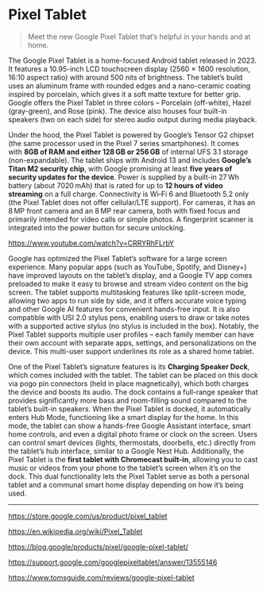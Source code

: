# Pixel Tablet
> Meet the new Google Pixel Tablet that’s helpful in your hands and at home.

The Google Pixel Tablet is a home-focused Android tablet released in 2023. It features a 10.95-inch LCD touchscreen display (2560 × 1600 resolution, 16:10 aspect ratio) with around 500 nits of brightness. The tablet’s build uses an aluminum frame with rounded edges and a nano-ceramic coating inspired by porcelain, which gives it a soft matte texture for better grip. Google offers the Pixel Tablet in three colors – Porcelain (off-white), Hazel (gray-green), and Rose (pink)​. The device also houses four built-in speakers (two on each side) for stereo audio output during media playback.

Under the hood, the Pixel Tablet is powered by Google’s Tensor G2 chipset (the same processor used in the Pixel 7 series smartphones)​. It comes with **8GB of RAM and either 128 GB or 256 GB** of internal UFS 3.1 storage (non-expandable). The tablet ships with Android 13 and includes **Google’s Titan M2 security chip**, with Google promising at least **five years of security updates for the device**. Power is supplied by a built-in 27 Wh battery (about 7020 mAh) that is rated for up to **12 hours of video streaming** on a full charge. Connectivity is Wi‑Fi 6 and Bluetooth 5.2 only (the Pixel Tablet does not offer cellular/LTE support)​. For cameras, it has an 8 MP front camera and an 8 MP rear camera, both with fixed focus and primarily intended for video calls or simple photos​. A fingerprint scanner is integrated into the power button for secure unlocking​.

https://www.youtube.com/watch?v=CRRYRhFLrbY

Google has optimized the Pixel Tablet’s software for a large screen experience. Many popular apps (such as YouTube, Spotify, and Disney+) have improved layouts on the tablet’s display, and a Google TV app comes preloaded to make it easy to browse and stream video content on the big screen​. The tablet supports multitasking features like split-screen mode, allowing two apps to run side by side, and it offers accurate voice typing and other Google AI features for convenient hands-free input​. It is also compatible with USI 2.0 stylus pens, enabling users to draw or take notes with a supported active stylus​ (no stylus is included in the box). Notably, the Pixel Tablet supports multiple user profiles – each family member can have their own account with separate apps, settings, and personalizations on the device​. This multi-user support underlines its role as a shared home tablet.

One of the Pixel Tablet’s signature features is its **Charging Speaker Dock**, which comes included with the tablet​. The tablet can be placed on this dock via pogo pin connectors (held in place magnetically), which both charges the device and boosts its audio. The dock contains a full-range speaker that provides significantly more bass and room-filling sound compared to the tablet’s built-in speakers. When the Pixel Tablet is docked, it automatically enters Hub Mode, functioning like a smart display for the home. In this mode, the tablet can show a hands-free Google Assistant interface, smart home controls, and even a digital photo frame or clock on the screen​. Users can control smart devices (lights, thermostats, doorbells, etc.) directly from the tablet’s hub interface, similar to a Google Nest Hub. Additionally, the Pixel Tablet is the **first tablet with Chromecast built-in**, allowing you to cast music or videos from your phone to the tablet’s screen when it’s on the dock​. This dual functionality lets the Pixel Tablet serve as both a personal tablet and a communal smart home display depending on how it’s being used.

---

https://store.google.com/us/product/pixel_tablet

https://en.wikipedia.org/wiki/Pixel_Tablet

https://blog.google/products/pixel/google-pixel-tablet/

https://support.google.com/googlepixeltablet/answer/13555146

https://www.tomsguide.com/reviews/google-pixel-tablet